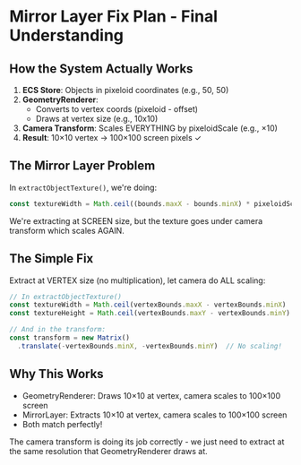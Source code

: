 # Mirror Layer Fix Plan - Final Understanding

## How the System Actually Works

1. **ECS Store**: Objects in pixeloid coordinates (e.g., 50, 50)
2. **GeometryRenderer**: 
   - Converts to vertex coords (pixeloid - offset)
   - Draws at vertex size (e.g., 10x10)
3. **Camera Transform**: Scales EVERYTHING by pixeloidScale (e.g., ×10)
4. **Result**: 10×10 vertex → 100×100 screen pixels ✓

## The Mirror Layer Problem

In `extractObjectTexture()`, we're doing:
```typescript
const textureWidth = Math.ceil((bounds.maxX - bounds.minX) * pixeloidScale)  // WRONG!
```

We're extracting at SCREEN size, but the texture goes under camera transform which scales AGAIN.

## The Simple Fix

Extract at VERTEX size (no multiplication), let camera do ALL scaling:

```typescript
// In extractObjectTexture()
const textureWidth = Math.ceil(vertexBounds.maxX - vertexBounds.minX)   // No * pixeloidScale
const textureHeight = Math.ceil(vertexBounds.maxY - vertexBounds.minY)  // No * pixeloidScale

// And in the transform:
const transform = new Matrix()
  .translate(-vertexBounds.minX, -vertexBounds.minY)  // No scaling!
```

## Why This Works

- GeometryRenderer: Draws 10×10 at vertex, camera scales to 100×100 screen
- MirrorLayer: Extracts 10×10 at vertex, camera scales to 100×100 screen
- Both match perfectly!

The camera transform is doing its job correctly - we just need to extract at the same resolution that GeometryRenderer draws at.